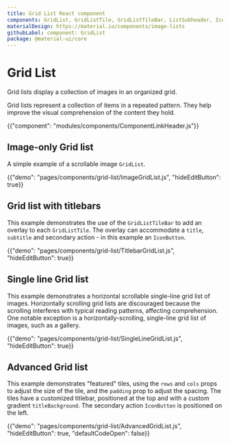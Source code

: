 ```yaml
---
title: Grid List React component
components: GridList, GridListTile, GridListTileBar, ListSubheader, IconButton
materialDesign: https://material.io/components/image-lists
githubLabel: component: GridList
package: @material-ui/core
---
```


# Grid List

<p class="description">Grid lists display a collection of images in an organized grid.</p>

Grid lists represent a collection of items in a repeated pattern. They help improve the visual comprehension of the content they hold.

{{"component": "modules/components/ComponentLinkHeader.js"}}

## Image-only Grid list

A simple example of a scrollable image `GridList`.

{{"demo": "pages/components/grid-list/ImageGridList.js", "hideEditButton": true}}

## Grid list with titlebars

This example demonstrates the use of the `GridListTileBar` to add an overlay to each `GridListTile`.
The overlay can accommodate a `title`, `subtitle` and secondary action - in this example an `IconButton`.

{{"demo": "pages/components/grid-list/TitlebarGridList.js", "hideEditButton": true}}

## Single line Grid list

This example demonstrates a horizontal scrollable single-line grid list of images.
Horizontally scrolling grid lists are discouraged because the scrolling interferes with typical reading patterns, affecting comprehension.
One notable exception is a horizontally-scrolling, single-line grid list of images, such as a gallery.

{{"demo": "pages/components/grid-list/SingleLineGridList.js", "hideEditButton": true}}

## Advanced Grid list

This example demonstrates "featured" tiles, using the `rows` and `cols` props to adjust the size of the tile, and the `padding` prop to adjust the spacing.
The tiles have a customized titlebar, positioned at the top and with a custom gradient `titleBackground`.
The secondary action `IconButton` is positioned on the left.

{{"demo": "pages/components/grid-list/AdvancedGridList.js", "hideEditButton": true, "defaultCodeOpen": false}}
